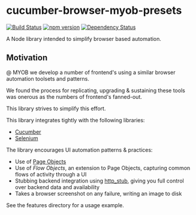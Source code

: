 cucumber-browser-myob-presets
=============================

[![Build Status](https://travis-ci.org/MYOB-Technology/cucumber-browser-myob-presets.svg)](https://travis-ci.org/MYOB-Technology/cucumber-browser-myob-presets)
[![npm version](https://img.shields.io/npm/v/cucumber-browser-myob-presets.svg)](https://www.npmjs.com/package/cucumber-browser-myob-presets)
[![Dependency Status](https://david-dm.org/MYOB-Technology/cucumber-browser-myob-presets.svg)](https://david-dm.org/MYOB-Technology/cucumber-browser-myob-presets)

A Node library intended to simplify browser based automation.

Motivation
----------

@ MYOB we develop a number of frontend's using a similar browser automation toolsets and patterns.

We found the process for replicating, upgrading & sustaining these tools was onerous as the numbers of frontend's fanned-out.

This library strives to simplify this effort.

This library integrates tightly with the following libraries:
* [Cucumber](https://github.com/cucumber/cucumber-js)
* [Selenium](https://www.npmjs.com/package/selenium-webdriver)

The library encourages UI automation patterns & practices:
 * Use of [Page Objects](http://martinfowler.com/bliki/PageObject.html)
 * Use of _Flow Objects_, an extension to Page Objects, capturing common flows of activity through a UI
 * Stubbing backend integration using [http_stub](https://github.com/MYOB-Technology/http_stub), giving you full control over backend data and availability
 * Takes a browser screenshot on any failure, writing an image to disk

See the features directory for a usage example.
